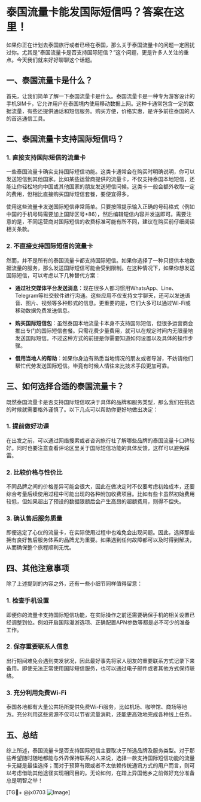 # 泰国流量卡能发国际短信吗？答案在这里！

如果你正在计划去泰国旅行或者已经在泰国，那么关于泰国流量卡的问题一定困扰过你。尤其是“泰国流量卡是否支持国际短信？”这个问题，更是许多人关注的重点。今天我们就来好好聊聊这个话题。

## 一、泰国流量卡是什么？

首先，让我们简单了解一下泰国流量卡是什么。泰国流量卡是一种专为游客设计的手机SIM卡，它允许用户在泰国境内使用移动数据上网。这种卡通常包含一定的数据流量，有些还提供通话和短信服务。购买方便，价格实惠，是许多前往泰国的人的首选通信工具。

## 二、泰国流量卡支持国际短信吗？

### 1. **直接支持国际短信的流量卡**
   一些泰国流量卡确实支持国际短信功能。这类卡通常会在购买时明确说明，你可以发送短信到其他国家。比如某些运营商提供的流量卡，不仅支持泰国本地短信，还能让你轻松地向中国或其他国家的朋友发送短信问候。这类卡一般会额外收取一定的费用，但相比直接购买国际短信套餐，要便宜得多。

   使用这些流量卡发送国际短信非常简单。只要按照提示输入正确的号码格式（例如中国的手机号码需要加上国际区号+86），然后编辑短信内容并发送即可。需要注意的是，不同运营商对国际短信的收费标准可能有所不同，建议在购买前仔细阅读相关条款。

### 2. **不直接支持国际短信的流量卡**
   然而，并不是所有的泰国流量卡都支持国际短信。如果你选择了一种只提供本地数据流量的服务，那么发送国际短信可能会受到限制。在这种情况下，如果你想发送国际短信，可以考虑以下几种替代方案：

   - **通过社交媒体平台发送消息**：现在很多人都习惯用WhatsApp、Line、Telegram等社交软件进行沟通。这些应用不仅支持文字聊天，还可以发送语音、图片、视频等多种形式的信息。更重要的是，它们大多可以通过Wi-Fi或移动数据免费发送信息。
   
   - **购买国际短信包**：虽然泰国本地流量卡本身不支持国际短信，但很多运营商会推出专门的国际短信套餐。只需花费少量费用，就可以在规定时间内无限量地发送国际短信。不过这种方式的前提是你需要知道如何设置以及具体的操作步骤。

   - **借用当地人的帮助**：如果你身边有熟悉当地情况的朋友或者导游，不妨请他们帮忙代劳发送国际短信。毕竟有时候人情往来比技术手段更加可靠。

## 三、如何选择合适的泰国流量卡？

既然泰国流量卡是否支持国际短信取决于具体的品牌和服务类型，那么我们在挑选的时候就需要格外谨慎了。以下几点可以帮助你更好地做出决定：

### 1. **提前做好功课**
   在出发之前，可以通过网络搜索或者咨询旅行社了解哪些品牌的泰国流量卡口碑较好。同时也要注意查看评论区里关于国际短信功能的具体反馈，这样可以避免踩雷。

### 2. **比较价格与性价比**
   不同品牌之间的价格差异可能会很大，因此在做决定时不仅要考虑初始成本，还要综合考量后续使用过程中可能出现的各种附加收费项目。比如有些卡虽然初始费用较低，但如果超出了预设的数据限额后会产生高昂的超额费用，则得不偿失。

### 3. **确认售后服务质量**
   即便选定了心仪的流量卡，在实际使用过程中也难免会出现问题。因此，选择那些拥有良好售后服务体系的品牌尤为重要。如果遇到任何故障都可以及时得到解决，从而确保整个旅程顺利无忧。

## 四、其他注意事项

除了上述提到的内容之外，还有一些小细节同样值得留意：

### 1. **检查手机设置**
   即便你的流量卡支持国际短信功能，在实际操作之前还需要确保手机的相关设置已经调整到位。例如开启国际漫游选项、正确配置APN参数等都是必不可少的准备工作。

### 2. **保存重要联系人信息**
   出行期间难免会遇到突发状况，因此最好事先将家人朋友的重要联系方式记录下来备用。即使无法正常使用国际短信服务，也可以通过电子邮件或者其他方式保持联络。

### 3. **充分利用免费Wi-Fi**
   泰国各地都有大量公共场所提供免费Wi-Fi服务，比如机场、咖啡馆、商场等地方。充分利用这些资源不仅可以节省流量消耗，还能更高效地完成各种线上任务。

## 五、总结

综上所述，泰国流量卡是否支持国际短信主要取决于所选品牌及服务类型。对于那些希望随时随地都能与外界保持联系的人来说，选择一款支持国际短信功能的流量卡无疑是最佳选择；而对于预算有限或者不太依赖传统通讯方式的用户而言，则可以考虑借助其他途径实现相同目的。无论如何，在踏上异国他乡之前做好充分准备总是明智之举！

[TG💪+ @jx0703 ![Image](https://github.com/user-attachments/assets/dbca1d08-cadb-493c-b0ec-ad6f7a83f270)]